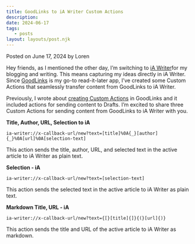 ```yaml
---
title: GoodLinks to iA Writer Custom Actions
description:
date: 2024-06-17
tags:
   - posts
layout: layouts/post.njk
---
```


Posted on June 17, 2024 by Loren

Hey friends, as I mentioned the other day, I’m switching to [iA Writer](https://ia.net/writer)for my blogging and writing. This means capturing my ideas directly in iA Writer. Since [GoodLinks](https://goodlinks.app/) is my go-to read-it-later app, I’ve created some Custom Actions that seamlessly transfer content from GoodLinks to iA Writer.

Previously, I wrote about [creating Custom Actions](https://ldstephens.me/how-to-create-custom-actions-in-goodlinks) in GoodLinks and it included actions for sending content to Drafts. I’m excited to share three Custom Actions for sending content from GoodLinks to iA Writer with you.

**Title, Author, URL, Selection to iA**

`ia-writer://x-callback-url/new?text=[title]%0A{_}[author]{_}%0A[url]%0A[selection-text]`

This action sends the title, author, URL, and selected text in the active article to iA Writer as plain text.

**Selection - iA**

`ia-writer://x-callback-url/new?text=[selection-text]`

This action sends the selected text in the active article to iA Writer as plain text.

**Markdown Title, URL - iA**

`ia-writer://x-callback-url/new?text={[}[title]{]}{(}[url]{)}`

This action sends the title and URL of the active article to iA Writer as markdown.
